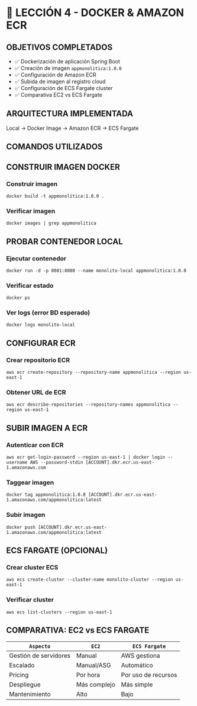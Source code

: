 # 🐳 LECCIÓN 4 - DOCKER & AMAZON ECR

## OBJETIVOS COMPLETADOS
- ✅ Dockerización de aplicación Spring Boot
- ✅ Creación de imagen `appmonolitica:1.0.0`
- ✅ Configuración de Amazon ECR
- ✅ Subida de imagen al registro cloud
- ✅ Configuración de ECS Fargate cluster
- ✅ Comparativa EC2 vs ECS Fargate

## ARQUITECTURA IMPLEMENTADA

Local → Docker Image → Amazon ECR → ECS Fargate

## COMANDOS UTILIZADOS

## CONSTRUIR IMAGEN DOCKER

### Construir imagen
`docker build -t appmonolitica:1.0.0 .`
### Verificar imagen
`docker images | grep appmonolitica`

## PROBAR CONTENEDOR LOCAL

### Ejecutar contenedor
`docker run -d -p 8081:8080 --name monolito-local appmonolitica:1.0.0`
### Verificar estado
`docker ps`
### Ver logs (error BD esperado)
`docker logs monolito-local`

## CONFIGURAR ECR

### Crear repositorio ECR
`aws ecr create-repository --repository-name appmonolitica --region us-east-1`
### Obtener URL de ECR
`aws ecr describe-repositories --repository-names appmonolitica --region us-east-1`

## SUBIR IMAGEN A ECR

### Autenticar con ECR
`aws ecr get-login-password --region us-east-1 | docker login --username AWS --password-stdin [ACCOUNT].dkr.ecr.us-east-1.amazonaws.com`
### Taggear imagen
`docker tag appmonolitica:1.0.0 [ACCOUNT].dkr.ecr.us-east-1.amazonaws.com/appmonolitica:latest`
### Subir imagen
`docker push [ACCOUNT].dkr.ecr.us-east-1.amazonaws.com/appmonolitica:latest`

## ECS FARGATE (OPCIONAL)

### Crear cluster ECS
`aws ecs create-cluster --cluster-name monolito-cluster --region us-east-1`
### Verificar cluster
`aws ecs list-clusters --region us-east-1`

## COMPARATIVA: EC2 vs ECS FARGATE


| `Aspecto` | `EC2` | `ECS Fargate` |
|---------|-----|-------------|
|  Gestión de servidores  | Manual       | AWS gestiona        |
|  Escalado               | Manual/ASG   | Automático          |
|  Pricing                | Por hora     | Por uso de recursos |
|  Despliegue             | Más complejo | Más simple          |
|  Mantenimiento          |	Alto         | Bajo                |



